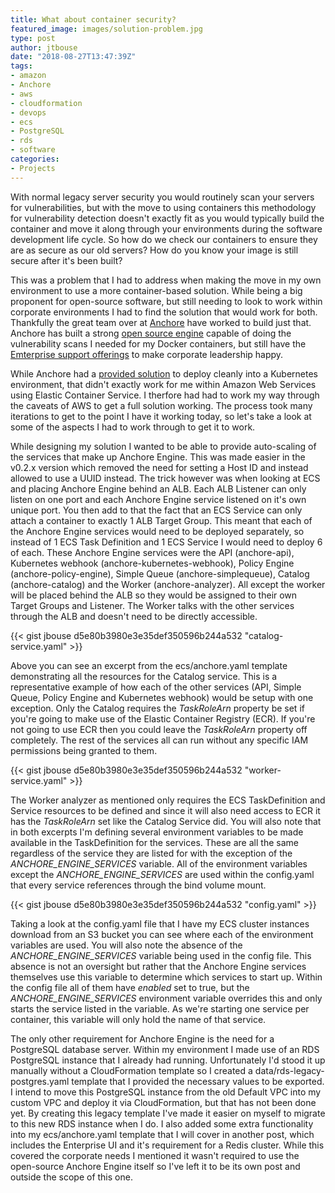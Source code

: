 ```yaml
---
title: What about container security?
featured_image: images/solution-problem.jpg
type: post
author: jtbouse
date: "2018-08-27T13:47:39Z"
tags:
- amazon
- Anchore
- aws
- cloudformation
- devops
- ecs
- PostgreSQL
- rds
- software
categories:
- Projects
---
```

With normal legacy server security you would routinely scan your servers for vulnerabilities, but with the move to using containers this methodology for vulnerability detection doesn't exactly fit as you would typically build the container and move it along through your environments during the software development life cycle. So how do we check our containers to ensure they are as secure as our old servers? How do you know your image is still secure after it's been built?

This was a problem that I had to address when making the move in my own environment to use a more container-based solution. While being a big proponent for open-source software, but still needing to look to work within corporate environments I had to find the solution that would work for both. Thankfully the great team over at [Anchore](https://anchore.com/) have worked to build just that. Anchore has built a strong [open source engine](https://anchore.com/opensource/) capable of doing the vulnerability scans I needed for my Docker containers, but still have the [Emterprise support offerings](https://anchore.com/enterprise/) to make corporate leadership happy.

While Anchore had a [provided solution](https://github.com/anchore/anchore_deployment) to deploy cleanly into a Kubernetes environment, that didn't exactly work for me within Amazon Web Services using Elastic Container Service. I therfore had had to work my way through the caveats of AWS to get a full solution working. The process took many iterations to get to the point I have it working today, so let's take a look at some of the aspects I had to work through to get it to work.

While designing my solution I wanted to be able to provide auto-scaling of the services that make up Anchore Engine. This was made easier in the v0.2.x version which removed the need for setting a Host ID and instead allowed to use a UUID instead. The trick however was when looking at ECS and placing Anchore Engine behind an ALB. Each ALB Listener can only listen on one port and each Anchore Engine service listened on it's own unique port. You then add to that the fact that an ECS Service can only attach a container to exactly 1 ALB Target Group. This meant that each of the Anchore Engine services would need to be deployed separately, so instead of 1 ECS Task Definition and 1 ECS Service I would need to deploy 6 of each. These Anchore Engine services were the API (anchore-api), Kubernetes webhook (anchore-kubernetes-webhook), Policy Engine (anchore-policy-engine), Simple Queue (anchore-simplequeue), Catalog (anchore-catalog) and the Worker (anchore-analyzer). All except the worker will be placed behind the ALB so they would be assigned to their own Target Groups and Listener. The Worker talks with the other services through the ALB and doesn't need to be directly accessible.

{{< gist jbouse d5e80b3980e3e35def350596b244a532 "catalog-service.yaml" >}}

Above you can see an excerpt from the ecs/anchore.yaml template demonstrating all the resources for the Catalog service. This is a representative example of how each of the other services (API, Simple Queue, Policy Engine and Kubernetes webhook) would be setup with one exception. Only the Catalog requires the _TaskRoleArn_ property be set if you're going to make use of the Elastic Container Registry (ECR). If you're not going to use ECR then you could leave the _TaskRoleArn_ property off completely. The rest of the services all can run without any specific IAM permissions being granted to them.

{{< gist jbouse d5e80b3980e3e35def350596b244a532 "worker-service.yaml" >}}

The Worker analyzer as mentioned only requires the ECS TaskDefinition and Service resources to be defined and since it will also need access to ECR it has the _TaskRoleArn_ set like the Catalog Service did. You will also note that in both excerpts I'm defining several environment variables to be made available in the TaskDefinition for the services. These are all the same regardless of the service they are listed for with the exception of the _ANCHORE\_ENGINE\_SERVICES_ variable. All of the environment variables except the _ANCHORE\_ENGINE\_SERVICES_ are used within the config.yaml that every service references through the bind volume mount.

{{< gist jbouse d5e80b3980e3e35def350596b244a532 "config.yaml" >}}

Taking a look at the config.yaml file that I have my ECS cluster instances download from an S3 bucket you can see where each of the environment variables are used. You will also note the absence of the _ANCHORE\_ENGINE\_SERVICES_ variable being used in the config file. This absence is not an oversight but rather that the Anchore Engine services themselves use this variable to determine which services to start up. Within the config file all of them have _enabled_ set to true, but the _ANCHORE\_ENGINE\_SERVICES_ environment variable overrides this and only starts the service listed in the variable. As we're starting one service per container, this variable will only hold the name of that service.

The only other requirement for Anchore Engine is the need for a PostgreSQL database server. Within my environment I made use of an RDS PostgreSQL instance that I already had running. Unfortunately I'd stood it up manually without a CloudFormation template so I created a data/rds-legacy-postgres.yaml template that I provided the necessary values to be exported. I intend to move this PostgreSQL instance from the old Default VPC into my custom VPC and deploy it via CloudFormation, but that has not been done yet. By creating this legacy template I've made it easier on myself to migrate to this new RDS instance when I do. I also added some extra functionality into my ecs/anchore.yaml template that I will cover in another post, which includes the Enterprise UI and it's requirement for a Redis cluster. While this covered the corporate needs I mentioned it wasn't required to use the open-source Anchore Engine itself so I've left it to be its own post and outside the scope of this one.

